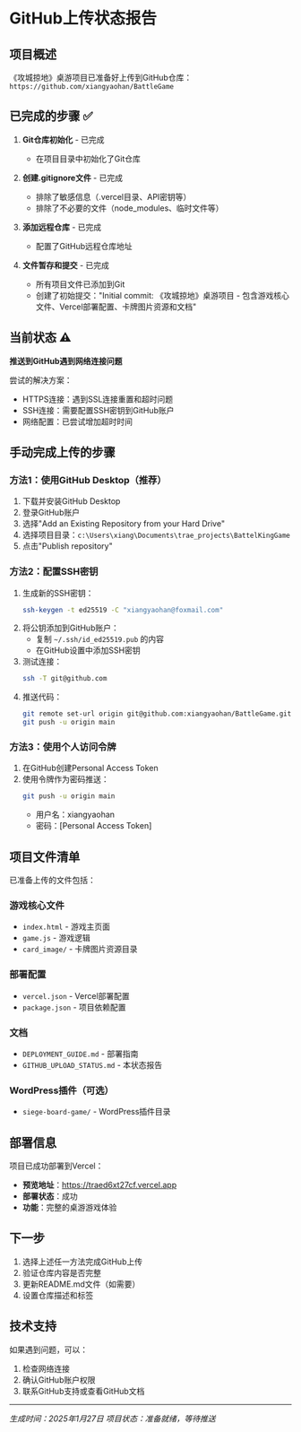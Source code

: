 # GitHub上传状态报告

## 项目概述
《攻城掠地》桌游项目已准备好上传到GitHub仓库：`https://github.com/xiangyaohan/BattleGame`

## 已完成的步骤 ✅

1. **Git仓库初始化** - 已完成
   - 在项目目录中初始化了Git仓库

2. **创建.gitignore文件** - 已完成
   - 排除了敏感信息（.vercel目录、API密钥等）
   - 排除了不必要的文件（node_modules、临时文件等）

3. **添加远程仓库** - 已完成
   - 配置了GitHub远程仓库地址

4. **文件暂存和提交** - 已完成
   - 所有项目文件已添加到Git
   - 创建了初始提交："Initial commit: 《攻城掠地》桌游项目 - 包含游戏核心文件、Vercel部署配置、卡牌图片资源和文档"

## 当前状态 ⚠️

**推送到GitHub遇到网络连接问题**

尝试的解决方案：
- HTTPS连接：遇到SSL连接重置和超时问题
- SSH连接：需要配置SSH密钥到GitHub账户
- 网络配置：已尝试增加超时时间

## 手动完成上传的步骤

### 方法1：使用GitHub Desktop（推荐）
1. 下载并安装GitHub Desktop
2. 登录GitHub账户
3. 选择"Add an Existing Repository from your Hard Drive"
4. 选择项目目录：`c:\Users\xiang\Documents\trae_projects\BattelKingGame`
5. 点击"Publish repository"

### 方法2：配置SSH密钥
1. 生成新的SSH密钥：
   ```bash
   ssh-keygen -t ed25519 -C "xiangyaohan@foxmail.com"
   ```
2. 将公钥添加到GitHub账户：
   - 复制 `~/.ssh/id_ed25519.pub` 的内容
   - 在GitHub设置中添加SSH密钥
3. 测试连接：
   ```bash
   ssh -T git@github.com
   ```
4. 推送代码：
   ```bash
   git remote set-url origin git@github.com:xiangyaohan/BattleGame.git
   git push -u origin main
   ```

### 方法3：使用个人访问令牌
1. 在GitHub创建Personal Access Token
2. 使用令牌作为密码推送：
   ```bash
   git push -u origin main
   ```
   - 用户名：xiangyaohan
   - 密码：[Personal Access Token]

## 项目文件清单

已准备上传的文件包括：

### 游戏核心文件
- `index.html` - 游戏主页面
- `game.js` - 游戏逻辑
- `card_image/` - 卡牌图片资源目录

### 部署配置
- `vercel.json` - Vercel部署配置
- `package.json` - 项目依赖配置

### 文档
- `DEPLOYMENT_GUIDE.md` - 部署指南
- `GITHUB_UPLOAD_STATUS.md` - 本状态报告

### WordPress插件（可选）
- `siege-board-game/` - WordPress插件目录

## 部署信息

项目已成功部署到Vercel：
- **预览地址**：https://traed6xt27cf.vercel.app
- **部署状态**：成功
- **功能**：完整的桌游游戏体验

## 下一步

1. 选择上述任一方法完成GitHub上传
2. 验证仓库内容是否完整
3. 更新README.md文件（如需要）
4. 设置仓库描述和标签

## 技术支持

如果遇到问题，可以：
1. 检查网络连接
2. 确认GitHub账户权限
3. 联系GitHub支持或查看GitHub文档

---
*生成时间：2025年1月27日*
*项目状态：准备就绪，等待推送*